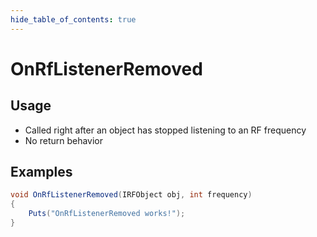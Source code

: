 ```yaml
---
hide_table_of_contents: true
---
```


# OnRfListenerRemoved

## Usage

* Called right after an object has stopped listening to an RF frequency
* No return behavior

## Examples

```csharp title=""
void OnRfListenerRemoved(IRFObject obj, int frequency)
{
    Puts("OnRfListenerRemoved works!");
}
```
